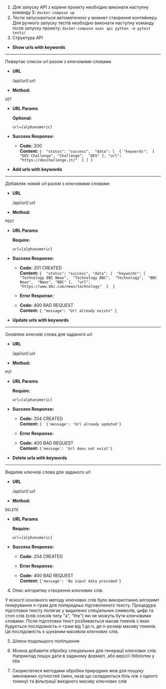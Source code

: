 1. Для запуску API з кореня проекту необхідно виконати наступну команду 5: 
`docker-compose up`
2. Тести запускаються автоматичкно у момнет створення контейнеру. Для ручного запуску тестів необхідно виконати наступну команду після запуску проекту: 
`docker-compose exec api python -m pytest tests/`
3. Структура API

* **Show urls with keywords**
---
Повертає список url разом з ключовими словами
* **URL**

  /api/url/:url
  
 * **Method:**

  `GET`
  
 *  **URL Params**
 
    **Optional:**
 
    `url=[alphanumeric]`

* **Success Response:**

  * **Code:** 200 <br />
    **Content:** ```{ 
    "status": "success", 
    "data": [ 
    { "keywords": 
        [ "DEV Challenge",
         "Challenge", 
         "DEV" ],
          "url": "https://devchallenge.it/" 
          } ]
     }```

* **Add urls with keywords**
---
Добавляє новий url разом з ключовими словами
* **URL**

  /api/url/:url
  
 * **Method:**

  `POST`
  
 *  **URL Params**
 
    **Require:**
 
    `url=[alphanumeric]`

* **Success Response:**

  * **Code:** 201 CREATED <br />
    **Content:** ```{ 
    "status": "success",
     "data": { 
        "keywords": [ 
                "Technology BBC News", 
                "Technology BBC", 
                "Technology", 
                "BBC News", 
                "News",
                "BBC" ], 
         "url": "https://www.bbc.com/news/technology" 
         } 
     }```
    
  * **Error Response:**

  * **Code:** 400 BAD REQUEST <br />
    **Content:** `{ "message": "Url already exists" }`
    
* **Update urls with keywords**
---
Оновлює ключові слова для заданого url
* **URL**

  /api/url/:url
  
 * **Method:**

  `PUT`
  
 *  **URL Params**
 
    **Require:**
 
    `url=[alphanumeric]`

* **Success Response:**

  * **Code:** 204 CREATED <br />
    **Content:** ```{ 
    {'message': 'Url already updated'}```
    
  * **Error Response:**

  * **Code:** 400 BAD REQUEST <br />
    **Content:** `{'message': 'Url does not exist'}`
    
* **Delete urls with keywords**
---
Видаляє ключові слова для заданого url
* **URL**

  /api/url/:url
  
 * **Method:**

  `DELETE`
  
 *  **URL Params**
 
    **Require:**
 
    `url=[alphanumeric]`

* **Success Response:**

  * **Code:** 204 CREATED <br />
    
  * **Error Response:**

  * **Code:** 400 BAD REQUEST <br />
    **Content:** `{'message': 'No input data provided'}`

 4. Опис алгоритму створення ключових слів. 

 У яскості основного методу ключових слів було використанно алгоримт генерування n-грам для попередньо підговоленого тексту. Процедура
 підготовки тексту полягає у видаленні спеціальних символів, цифр та стоп слів (слів союзів типу "a", "the") які не можуть бути ключовими словами. Після підготовки текст розбивається масив токенів з яких будується послідовність n-грам від 1 до n, де n-розмір масиву токенів. Ця послідовність є шуканим масивом ключових слів. 

 5. Шляхи подальшого поліпшення 

 1. Можна добавити обробку спеціальних для генерації ключових слів. Наприклад пошук дати в заданому форматі, або версіїї бібліотек у title 
 2. Скористатися методами обробки природних мов для пошуку іменованих сутностей (імен, назв що складаються біль ніж з одного токену) та фільтрації вихідного масиву ключових слів 
